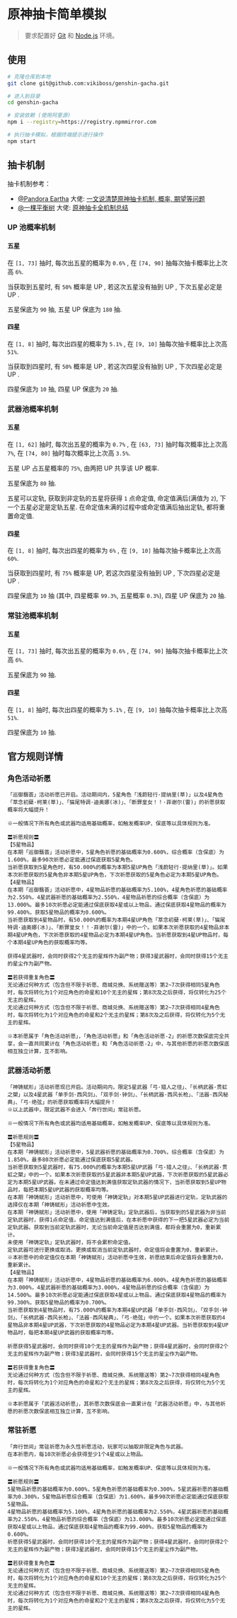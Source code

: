 # 原神抽卡简单模拟

> 要求配置好 [Git](https://git-scm.com/) 和 [Node.js](https://nodejs.org/) 环境。

## 使用

```bash
# 克隆仓库到本地
git clone git@github.com:vikiboss/genshin-gacha.git

# 进入到目录
cd genshin-gacha

# 安装依赖 (使用阿里源)
npm i --registry=https://registry.npmmirror.com

# 执行抽卡模拟，根据终端提示进行操作
npm start
```

## 抽卡机制

抽卡机制参考：

- [@Pandora Eartha​](https://www.zhihu.com/people/PandoraEartha) 大佬: [一文说清楚原神抽卡机制, 概率, 期望等问题](https://zhuanlan.zhihu.com/p/522246996)
- [@一棵平衡树](https://space.bilibili.com/6165300) 大佬: [原神抽卡全机制总结](https://www.bilibili.com/read/cv10468091)

### UP 池概率机制

#### 五星

在 `[1, 73]` 抽时, 每次出五星的概率为 `0.6%` , 在 `[74, 90]` 抽每次抽卡概率比上次高 `6%`.

当获取到五星时, 有 `50%` 概率是 UP , 若这次五星没有抽到 UP , 下次五星必定是 UP .

五星保底为 `90` 抽, 五星 UP 保底为 `180` 抽.

#### 四星

在 `[1, 8]` 抽时, 每次出四星的概率为 `5.1%` , 在 `[9, 10]` 抽每次抽卡概率比上次高 `51%`.

当获取到四星时, 有 `50%` 概率是 UP , 若这次四星没有抽到 UP , 下次四星必定是 UP .

四星保底为 `10` 抽, 四星 UP 保底为 `20` 抽.

### 武器池概率机制

#### 五星

在 `[1, 62]` 抽时, 每次出五星的概率为 `0.7%` , 在 `[63, 73]` 抽时每次概率比上次高 `7%`, 在 `[74, 80]` 抽时每次概率比上次高 `3.5%`.

五星 UP 占五星概率的 `75%`, 由两把 UP 共享该 UP 概率.

五星保底为 `80` 抽.

五星可以定轨, 获取到非定轨的五星将获得 `1` 点命定值, 命定值满后(满值为 `2`), 下一个五星必定是定轨五星. 在命定值未满的过程中或命定值满后抽出定轨, 都将重置命定值.

#### 四星

在 `[1, 8]` 抽时, 每次出四星的概率为 `6%` , 在 `[9, 10]` 抽每次抽卡概率比上次高 `60%`.

当获取到四星时, 有 `75%` 概率是 UP, 若这次四星没有抽到 UP , 下次四星必定是 UP .

四星保底为 `10` 抽 (其中, 四星概率 `99.3%`, 五星概率 `0.3%`), 四星 UP 保底为 `20` 抽.

### 常驻池概率机制

#### 五星

在 `[1, 73]` 抽时, 每次出五星的概率为 `0.6%` , 在 `[74, 90]` 抽每次抽卡概率比上次高 `6%`.

五星保底为 `90` 抽.

#### 四星

在 `[1, 8]` 抽时, 每次出四星的概率为 `5.1%` , 在 `[9, 10]` 抽每次抽卡概率比上次高 `51%`.

四星保底为 `10` 抽.

## 官方规则详情

### 角色活动祈愿

```plain
「巡御蘙荟」活动祈愿已开启。活动期间内，5星角色「浅蔚轻行·提纳里(草)」以及4星角色「萃念初蘖·柯莱(草)」、「猫尾特调·迪奥娜(冰)」、「断罪皇女！！·菲谢尔(雷)」的祈愿获取概率将大幅提升！

※一般情况下所有角色或武器均适用基础概率，如触发概率UP、保底等以具体规则为准。

〓祈愿规则〓
【5星物品】
在本期「巡御蘙荟」活动祈愿中，5星角色祈愿的基础概率为0.600%，综合概率（含保底）为1.600%，最多90次祈愿必定能通过保底获取5星角色。
当祈愿获取到5星角色时，有50.000%的概率为本期5星UP角色「浅蔚轻行·提纳里(草)」。如果本次祈愿获取的5星角色非本期5星UP角色，下次祈愿获取的5星角色必定为本期5星UP角色。
【4星物品】
在本期「巡御蘙荟」活动祈愿中，4星物品祈愿的基础概率为5.100%，4星角色祈愿的基础概率为2.550%，4星武器祈愿的基础概率为2.550%，4星物品祈愿的综合概率（含保底）为13.000%。最多10次祈愿必定能通过保底获取4星或以上物品，通过保底获取4星物品的概率为99.400%，获取5星物品的概率为0.600%。
当祈愿获取到4星物品时，有50.000%的概率为本期4星UP角色「萃念初蘖·柯莱(草)」、「猫尾特调·迪奥娜(冰)」、「断罪皇女！！·菲谢尔(雷)」中的一个。如果本次祈愿获取的4星物品非本期4星UP角色，下次祈愿获取的4星物品必定为本期4星UP角色。当祈愿获取到4星UP物品时，每个本期4星UP角色的获取概率均等。

获得4星武器时，会同时获得2个无主的星辉作为副产物；获得3星武器时，会同时获得15个无主的星尘作为副产物。

〓若获得重复角色〓
无论通过何种方式（包含但不限于祈愿、商城兑换、系统赠送等）第2~7次获得相同5星角色时，每次将转化为1个对应角色的命星和10个无主的星辉；第8次及之后获得，将仅转化为25个无主的星辉。
无论通过何种方式（包含但不限于祈愿、商城兑换、系统赠送等）第2~7次获得相同4星角色时，每次将转化为1个对应角色的命星和2个无主的星辉；第8次及之后获得，将仅转化为5个无主的星辉。

※本祈愿属于「角色活动祈愿」，「角色活动祈愿」和「角色活动祈愿-2」的祈愿次数保底完全共享，会一直共同累计在「角色活动祈愿」和「角色活动祈愿-2」中，与其他祈愿的祈愿次数保底相互独立计算，互不影响。
```

### 武器活动祈愿

```plain
「神铸赋形」活动祈愿现已开启。活动期间内，限定5星武器「弓·猎人之径」、「长柄武器·贯虹之槊」以及4星武器「单手剑·西风剑」、「双手剑·钟剑」、「长柄武器·西风长枪」、「法器·西风秘典」、「弓·绝弦」的祈愿获取概率将大幅提升！
※以上武器中，限定武器不会进入「奔行世间」常驻祈愿。

※一般情况下所有角色或武器均适用基础概率，如触发概率UP、保底等以具体规则为准。

〓祈愿规则〓
【5星物品】
在本期「神铸赋形」活动祈愿中，5星武器祈愿的基础概率为0.700%，综合概率（含保底）为1.850%，最多80次祈愿必定能通过保底获取5星武器。
当祈愿获取到5星武器时，有75.000%的概率为本期5星UP武器「弓·猎人之径」、「长柄武器·贯虹之槊」中的一个。如果本次祈愿获取的5星武器非本期5星UP武器，下次祈愿获取的5星武器必定为本期5星UP武器。在未通过命定值达到满值获取定轨武器的情况下，当祈愿获取到5星UP物品时，每把本期5星UP武器的获取概率均等。
在本期「神铸赋形」活动祈愿中，可使用「神铸定轨」对本期5星UP武器进行定轨，定轨武器的选择仅在本期「神铸赋形」活动祈愿中生效。
在本期「神铸赋形」活动祈愿中，使用「神铸定轨」定轨武器后，当获取到的5星武器为非当前定轨武器时，获得1点命定值，命定值达到满值后，在本祈愿中获得的下一把5星武器必定为当前定轨武器。获取到当前定轨武器时，无论当前命定值是否达到满值，都将会重置为0，重新累计。
未使用「神铸定轨」定轨武器时，将不会累积命定值。
定轨武器可进行更换或取消。更换或取消当前定轨武器时，命定值将会重置为0，重新累计。
※本祈愿中的命定值仅在本期「神铸赋形」活动祈愿中生效，祈愿结束后命定值将会重置为0，重新累计。
【4星物品】
在本期「神铸赋形」活动祈愿中，4星物品祈愿的基础概率为6.000%，4星角色祈愿的基础概率为3.000%，4星武器祈愿的基础概率为3.000%，4星物品祈愿的综合概率（含保底）为14.500%。最多10次祈愿必定能通过保底获取4星或以上物品，通过保底获取4星物品的概率为99.300%，获取5星物品的概率为0.700%。
当祈愿获取到4星物品时，有75.000%的概率为本期4星UP武器「单手剑·西风剑」、「双手剑·钟剑」、「长柄武器·西风长枪」、「法器·西风秘典」、「弓·绝弦」中的一个。如果本次祈愿获取的4星物品非本期4星UP武器，下次祈愿获取的4星物品必定为本期4星UP武器。当祈愿获取到4星UP物品时，每把本期4星UP武器的获取概率均等。

祈愿获得5星武器时，会同时获得10个无主的星辉作为副产物；获得4星武器时，会同时获得2个无主的星辉作为副产物；获得3星武器时，会同时获得15个无主的星尘作为副产物。

〓若获得重复角色〓
无论通过何种方式（包含但不限于祈愿、商城兑换、系统赠送等）第2~7次获得相同4星角色时，每次将转化为1个对应角色的命星和2个无主的星辉；第8次及之后获得，将仅转化为5个无主的星辉。

※本祈愿属于「武器活动祈愿」，其祈愿次数保底会一直累计在「武器活动祈愿」中，与其他祈愿的祈愿次数保底相互独立计算，互不影响。
```

### 常驻祈愿

```plain
「奔行世间」常驻祈愿为永久性祈愿活动，玩家可以抽取非限定角色与武器。
在本祈愿内，每10次祈愿必会获得至少1个4星或以上物品。

※一般情况下所有角色或武器均适用基础概率，如触发概率UP、保底等以具体规则为准。

〓祈愿规则〓
5星物品祈愿的基础概率为0.600%，5星角色祈愿的基础概率为0.300%，5星武器祈愿的基础概率为0.300%，5星物品祈愿综合概率（含保底）为1.600%，最多90次祈愿必定能通过保底获取5星物品。
4星物品祈愿的基础概率为5.100%，4星角色祈愿的基础概率为2.550%，4星武器祈愿的基础概率为2.550%，4星物品祈愿的综合概率（含保底）为13.000%。最多10次祈愿必定能通过保底获取4星或以上物品，通过保底获取4星物品的概率为99.400%，获取5星物品的概率为0.600%。
祈愿获得5星武器时，会同时获得10个无主的星辉作为副产物；获得4星武器时，会同时获得2个无主的星辉作为副产物；获得3星武器时，会同时获得15个无主的星尘作为副产物。

〓若获得重复角色〓
无论通过何种方式（包含但不限于祈愿、商城兑换、系统赠送等）第2~7次获得相同5星角色时，每次将转化为1个对应角色的命星和10个无主的星辉；第8次及之后获得，将仅转化为25个无主的星辉。
无论通过何种方式（包含但不限于祈愿、商城兑换、系统赠送等）第2~7次获得相同4星角色时，每次将转化为1个对应角色的命星和2个无主的星辉；第8次及之后获得，将仅转化为5个无主的星辉。
```
